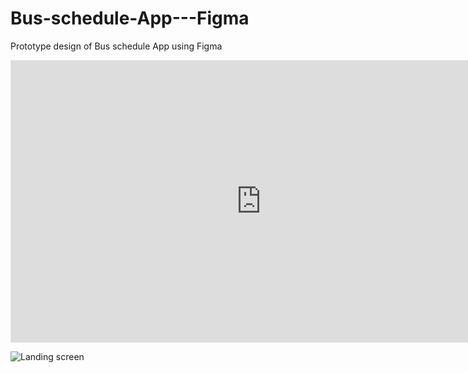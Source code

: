 # Bus-schedule-App---Figma
Prototype design of Bus schedule App using Figma
<iframe style="border: 1px solid rgba(0, 0, 0, 0.1);" width="800" height="450" src="https://www.figma.com/embed?embed_host=share&url=https%3A%2F%2Fwww.figma.com%2Ffile%2FaSoR2ucrt8O8tTldTky0zo%2FBus-schedule-App%3Ftype%3Ddesign%26node-id%3D0%253A1%26mode%3Ddesign%26t%3DJ2XC6qMoDiJzUw7q-1" allowfullscreen></iframe>


![Landing screen](https://github.com/Tdphimasha/Bus-schedule-App---Figma/assets/96642932/d681533a-9457-4d2d-93f6-11806cceaf48)
